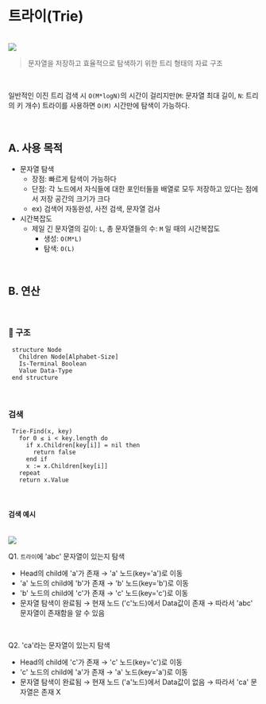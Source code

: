 # 트라이(Trie)

<br>

<img src="https://upload.wikimedia.org/wikipedia/commons/thumb/b/be/Trie_example.svg/800px-Trie_example.svg.png">

<br>

> 문자열을 저장하고 효율적으로 탐색하기 위한 트리 형태의 자료 구조

<br>

일반적인 이진 트리 검색 시 `O(M*logN)`의 시간이 걸리지만(`M`: 문자열 최대 길이, `N`: 트리의 키 개수) 트라이를 사용하면 `O(M)` 시간만에 탐색이 가능하다.

<br>

## A. 사용 목적

- 문자열 탐색
  - 장점: 빠르게 탐색이 가능하다
  - 단점: 각 노드에서 자식들에 대한 포인터들을 배열로 모두 저장하고 있다는 점에서 저장 공간의 크기가 크다
  - ex) 검색어 자동완성, 사전 검색, 문자열 검사
- 시간복잡도
  - 제일 긴 문자열의 길이: `L`, 총 문자열들의 수: `M` 일 때의 시간복잡도
    - 생성: `O(M*L)`
    - 탐색: `O(L)`

<br>

## B. 연산

<br>

### 📌 구조

```
 structure Node
   Children Node[Alphabet-Size]
   Is-Terminal Boolean
   Value Data-Type
 end structure
```

<br>

### 검색

```
 Trie-Find(x, key)
   for 0 ≤ i < key.length do
     if x.Children[key[i]] = nil then
       return false
     end if
     x := x.Children[key[i]]
   repeat
   return x.Value
```

<br>

#### 검색 예시

<br>

<img src="https://velog.velcdn.com/images%2Fkimdukbae%2Fpost%2Fbc255f08-81f6-4031-8ac6-ca8f465ca7a3%2Fimage.png">

<br>

Q1. `트라이`에 'abc' 문자열이 있는지 탐색

- Head의 child에 'a'가 존재 → 'a' 노드(key='a')로 이동
- 'a' 노드의 child에 'b'가 존재 → 'b' 노드(key='b')로 이동
- 'b' 노드의 child에 'c'가 존재 → 'c' 노드(key='c')로 이동
- 문자열 탐색이 완료됨 → 현재 노드 ('c'노드)에서 Data값이 존재 → 따라서 'abc' 문자열이 존재함을 알 수 있음

<br>

Q2. 'ca'라는 문자열이 있는지 탐색

- Head의 child에 'c'가 존재 → 'c' 노드(key='c')로 이동
- 'c' 노드의 child에 'a'가 존재 → 'a' 노드(key='a')로 이동
- 문자열 탐색이 완료됨 → 현재 노드 ('a'노드)에서 Data값이 없음 → 따라서 'ca' 문자열은 존재 X
